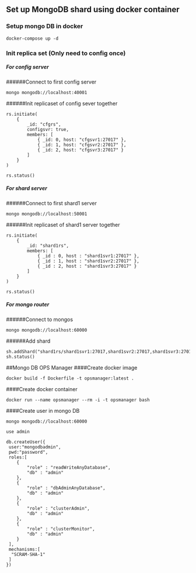 ## Set up MongoDB shard using docker container

### Setup mongo DB in docker
```$xslt
docker-compose up -d
```

### Init replica set  (Only need to config once)
##### For config server
######Connect to first config server
```
mongo mongodb://localhost:40001
```
######Init replicaset of config sever together
```$xslt
rs.initiate(
    {
        _id: "cfgrs",
        configsvr: true,
        members: [
            { _id: 0, host: "cfgsvr1:27017" },
            { _id: 1, host: "cfgsvr2:27017" },
            { _id: 2, host: "cfgsvr3:27017" }
        ]
    }
)

rs.status()
```

##### For shard server
######Connect to first shard1 server
```
mongo mongodb://localhost:50001
```
######Init replicaset of shard1 server together
```$xslt
rs.initiate(
    {
        _id: "shard1rs",
        members: [
            { _id : 0, host : "shard1svr1:27017" },
            { _id : 1, host : "shard1svr2:27017" },
            { _id : 2, host : "shard1svr3:27017" }
        ]
    }
)

rs.status()
```

##### For mongo router
######Connect to mongos
```
mongo mongodb://localhost:60000
```

######Add shard
```
sh.addShard("shard1rs/shard1svr1:27017,shard1svr2:27017,shard1svr3:27017")
sh.status()
```

##Mongo DB OPS Manager
####Create docker image
```
docker build -f Dockerfile -t opsmanager:latest .
```
####Create docker container
```
docker run --name opsmanager --rm -i -t opsmanager bash
```
####Create user in mongo DB
```
mongo mongodb://localhost:60000
```
```
use admin

db.createUser({  
 user:"mongodbadmin",
 pwd:"password",
 roles:[
    {
        "role" : "readWriteAnyDatabase",
        "db" : "admin"
    },
    {
        "role" : "dbAdminAnyDatabase",
        "db" : "admin"
    },
    {
        "role" : "clusterAdmin",
        "db" : "admin"
    },
    {
        "role" : "clusterMonitor",
        "db" : "admin"
    }
 ],
 mechanisms:[  
  "SCRAM-SHA-1"
 ]
})
```